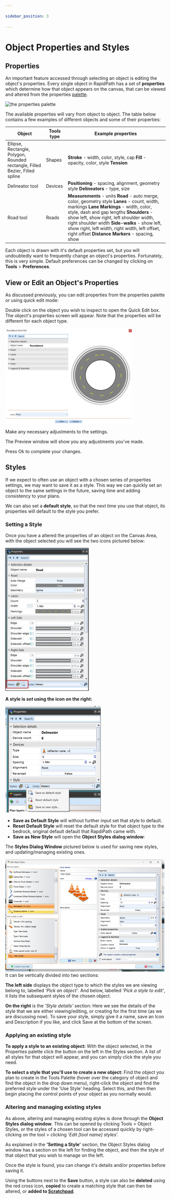 ```yaml
---

sidebar_position: 3

---
```

# Object Properties and Styles

## Properties

An important feature accessed through selecting an object is editing the object's properties. Every single object in RapidPath has a set of **properties** which determine how that object appears on the canvas, that can be viewed and altered from the properties [palette](/docs/rapidpath/the-rapidpath-screen/your-workspace.md). 

![the properties palette](./assets/The-Properties-Palette.png)

The available properties will vary from object to object. The table below contains a few examples of different objects and some of their properties:

|Object                                                                            | Tools type |Example properties                                                                           |
|----------------------------------------------------------------------------------|------------|---------------------------------------------------------------------------------------------|
| Ellipse, Rectangle, Polygon, Rounded rectangle, Filled Bezier, Filled spline  | Shapes     | **Stroke** - width, color, style, cap  **Fill** - opacity, color, style  **Tension**|
| Delineator tool                                                                  | Devices    | **Positioning** - spacing, alignment, geometry style  **Delineators** - type, size      |
| Road tool                                                                        | Roads      | **Measurements** - units  **Road** - auto merge, color, geometry style  **Lanes** - count, width, markings  **Lane Markings** - width, color, style, dash and gap lengths  **Shoulders** - show left, show right, left shoulder width, right shoulder width  **Side-walks** - show left, show right, left width, right width, left offset, right offset  **Distance Markers** - spacing, show         |

Each object is drawn with it's default properties set, but you will undoubtedly want to frequently change an object's properties. Fortunately, this is very simple. Default preferences can be changed by clicking on
**Tools** > **Preferences**.

## View or Edit an Object's Properties

 As discussed previously, you can edit properties from the properties palette or using quick edit mode:

 Double click on the object you wish to inspect to open the Quick Edit box. The object's properties screen will appear. Note that the properties will be different for each object type.

 ![Quick_Edit_screen](./assets/Quick_Edit_screen.png)

Make any necessary adjustments to the settings.

The Preview window will show you any adjustments you've made.

Press Ok to complete your changes.

## Styles

If we expect to often use an object with a chosen series of properties settings, we may want to save it as a style. This way we can quickly set an object to the same settings in the future, saving time and adding consistency to your plans.

We can also set a **default style**, so that the next time you use that object, its properties will default to the style you prefer.

### Setting a Style

Once you have a altered the properties of an object on the Canvas Area, with the object selected you will see the two icons pictured below:

![styles buttons](./assets/styles-eg.jpg)

**A style is *set* using the icon on the right:** 

![set style](./assets/set-style.png)

- **Save as Default Style** will without further input set that style to default.
- **Reset Default Style** will reset the default style for that object type to the bedrock, original default default that RapdiPath came with.
- **Save as New Style** will open the **Object Styles dialog window**:

The **Styles Dialog Window** pictured below is used for saving new styles, and updating/managing existing ones.

![styles dialog window](./assets/styles-dialog.png)
It can be vertically divided into two sections:

**The left side** displays the object type to which the styles we are viewing belong to, labelled *'Pick an object'*. And below, labelled *'Pick a style to edit'*, it lists the subsequent styles of the chosen object.

**On the right** is the *'Style details'* section: Here we see the details of the style that we are either viewing/editing, or creating for the first time (as we are discussing now). To save your style, simply give it a name, save an Icon and Description if you like, and click Save at the bottom of the screen.

### Applying an existing style

**To apply a style to an existing object:** With the object selected, in the Properties palette click the button on the left in the Styles section. A list of all styles for that object will appear, and you can simply click the style you need.

**To select a style that you'll use to create a new object:** Find the object you plan to create in the Tools Palette (hover over the category of object and find the object in the drop down menu), right-click the object and find the preferred style under the 'Use Style' heading. Select this, and then then begin placing the control points of your object as you normally would.

### Altering and managing existing styles

As above, altering and managing existing styles is done through the **Object Styles dialog window**. This can be opened by clicking Tools > Object Styles, or the styles of a chosen tool can be accessed quickly by right-clicking on the tool > clicking '*Edit [tool name] styles*'.

As explained in the **'Setting a Style'** section, the Object Styles dialog window has a section on the left for finding the object, and then the style of that object that you wish to manage on the left.

Once the style is found, you can change it's details and/or properties before saving it. 

Using the buttons next to the **Save** button, a style can also be **deleted** using the red cross icon, **copied** to create a matching style that can then be altered, or **added to [Scratchpad](/docs/rapidpath/the-rapidpath-screen/the-scratch-pad.md)**.
